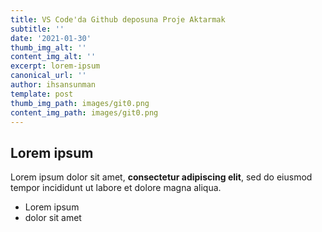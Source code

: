 ```yaml
---
title: VS Code'da Github deposuna Proje Aktarmak
subtitle: ''
date: '2021-01-30'
thumb_img_alt: ''
content_img_alt: ''
excerpt: lorem-ipsum
canonical_url: ''
author: ihsansunman
template: post
thumb_img_path: images/git0.png
content_img_path: images/git0.png
---
```

## Lorem ipsum

Lorem ipsum dolor sit amet, **consectetur adipiscing elit**, sed do eiusmod tempor incididunt ut labore et dolore magna aliqua.

- Lorem ipsum
- dolor sit amet
